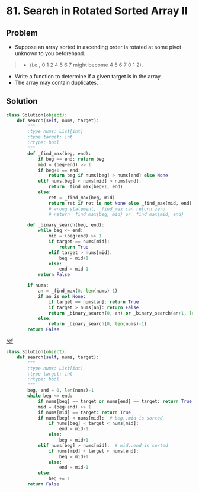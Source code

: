 # 81. Search in Rotated Sorted Array II

## Problem
- Suppose an array sorted in ascending order is rotated at some pivot unknown to you beforehand.

> - (i.e., 0 1 2 4 5 6 7 might become 4 5 6 7 0 1 2).

- Write a function to determine if a given target is in the array.
- The array may contain duplicates.

## Solution
```python
class Solution(object):
    def search(self, nums, target):
        """
        :type nums: List[int]
        :type target: int
        :rtype: bool
        """
        def _find_max(beg, end):
            if beg == end: return beg
            mid = (beg+end) >> 1
            if beg+1 == end:
                return beg if nums[beg] > nums[end] else None
            elif nums[beg] < nums[mid] > nums[end]:
                return _find_max(beg+1, end)
            else:
                ret = _find_max(beg, mid)
                return ret if ret is not None else _find_max(mid, end)
                # wrong statement, _find_max can return zero
                # return _find_max(beg, mid) or _find_max(mid, end)

        def _binary_search(beg, end):
            while beg <= end:
                mid = (beg+end) >> 1
                if target == nums[mid]:
                    return True
                elif target > nums[mid]:
                    beg = mid+1
                else:
                    end = mid-1
            return False

        if nums:
            an = _find_max(0, len(nums)-1)
            if an is not None:
                if target == nums[an]: return True
                if target > nums[an]: return False
                return _binary_search(0, an) or _binary_search(an+1, len(nums)-1)
            else:
                return _binary_search(0, len(nums)-1)
        return False
```

[ref](https://discuss.leetcode.com/topic/310/when-there-are-duplicates-the-worst-case-is-o-n-could-we-do-better)
```python
class Solution(object):
    def search(self, nums, target):
        """
        :type nums: List[int]
        :type target: int
        :rtype: bool
        """
        beg, end = 0, len(nums)-1
        while beg <= end:
            if nums[beg] == target or nums[end] == target: return True
            mid = (beg+end) >> 1
            if nums[mid] == target: return True
            if nums[beg] < nums[mid]:  # beg..mid is sorted
                if nums[beg] < target < nums[mid]:
                    end = mid-1
                else:
                    beg = mid+1
            elif nums[beg] > nums[mid]:  # mid..end is sorted
                if nums[mid] < target < nums[end]:
                    beg = mid+1
                else:
                    end = mid-1
            else:
                beg += 1
        return False
```
